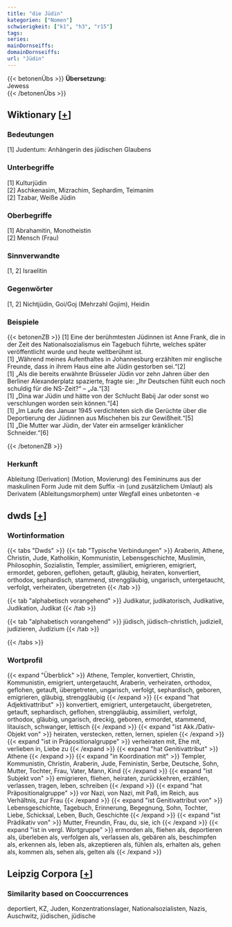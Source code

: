 ```yaml
---
title: "die Jüdin"
kategorien: ["Nomen"]
schwierigkeit: ["k1", "h3", "r15"]
tags:
series:
mainDornseiffs:
domainDornseiffs:
url: "Jüdin"
---
```


{{< betonenÜbs >}}
**Übersetzung:**  
Jewess  
{{< /betonenÜbs >}}

## Wiktionary [[+](https://de.wiktionary.org/wiki/Jüdin)]

### Bedeutungen
[1] Judentum: Anhängerin des jüdischen Glaubens  

### Unterbegriffe
[1] Kulturjüdin  
[2] Aschkenasim, Mizrachim, Sephardim, Teimanim  
[2] Tzabar, Weiße Jüdin  

### Oberbegriffe
[1] Abrahamitin, Monotheistin  
[2] Mensch (Frau)  

### Sinnverwandte
[1, 2] Israelitin  

### Gegenwörter
[1, 2] Nichtjüdin, Goi/Goj (Mehrzahl Gojim), Heidin  

### Beispiele
{{< betonenZB >}}
[1] Eine der berühmtesten Jüdinnen ist Anne Frank, die in der Zeit des Nationalsozialismus ein Tagebuch führte, welches später veröffentlicht wurde und heute weltberühmt ist.  
[1] „Während meines Aufenthaltes in Johannesburg erzählten mir englische Freunde, dass in ihrem Haus eine alte Jüdin gestorben sei.“[2]  
[1] „Als die bereits erwähnte Brüsseler Jüdin vor zehn Jahren über den Berliner Alexanderplatz spazierte, fragte sie: „Ihr Deutschen fühlt euch noch schuldig für die NS-Zeit?“ – „Ja.“[3]  
[1] „Dina war Jüdin und hätte von der Schlucht Babij Jar oder sonst wo verschlungen worden sein können.“[4]  
[1] „Im Laufe des Januar 1945 verdichteten sich die Gerüchte über die Deportierung der Jüdinnen aus Mischehen bis zur Gewißheit.“[5]  
[1] „Die Mutter war Jüdin, der Vater ein armseliger kränklicher Schneider.“[6]  

{{< /betonenZB >}}
### Herkunft
Ableitung (Derivation) (Motion, Movierung) des Femininums aus der maskulinen Form Jude mit dem Suffix -in (und zusätzlichem Umlaut) als Derivatem (Ableitungsmorphem) unter Wegfall eines unbetonten -e  



## dwds [[+](https://www.dwds.de/wb/Jüdin)]

### Wortinformation
{{< tabs "Dwds" >}}
{{< tab "Typische Verbindungen" >}}
Araberin, Athene, Christin, Jude, Katholikin, Kommunistin, Lebensgeschichte, Muslimin, Philosophin, Sozialistin, Templer, assimiliert, emigrieren, emigriert, ermordet, geboren, geflohen, getauft, gläubig, heiraten, konvertiert, orthodox, sephardisch, stammend, strenggläubig, ungarisch, untergetaucht, verfolgt, verheiraten, übergetreten
{{< /tab >}}

{{< tab "alphabetisch vorangehend" >}}
Judikatur, judikatorisch, Judikative, Judikation, Judikat
{{< /tab >}}

{{< tab "alphabetisch vorangehend" >}}
jüdisch, jüdisch-christlich, judiziell, judizieren, Judizium
{{< /tab >}}

{{< /tabs >}}

### Wortprofil
{{< expand "Überblick" >}} Athene, Templer, konvertiert, Christin, Kommunistin, emigriert, untergetaucht, Araberin, verheiraten, orthodox, geflohen, getauft, übergetreten, ungarisch, verfolgt, sephardisch, geboren, emigrieren, gläubig, strenggläubig {{< /expand >}}
{{< expand "hat Adjektivattribut" >}} konvertiert, emigriert, untergetaucht, übergetreten, getauft, sephardisch, geflohen, strenggläubig, assimiliert, verfolgt, orthodox, gläubig, ungarisch, dreckig, geboren, ermordet, stammend, litauisch, schwanger, lettisch {{< /expand >}}
{{< expand "ist Akk./Dativ-Objekt von" >}} heiraten, verstecken, retten, lernen, spielen {{< /expand >}}
{{< expand "ist in Präpositionalgruppe" >}} verheiraten mit, Ehe mit, verlieben in, Liebe zu {{< /expand >}}
{{< expand "hat Genitivattribut" >}} Athene {{< /expand >}}
{{< expand "in Koordination mit" >}} Templer, Kommunistin, Christin, Araberin, Jude, Feministin, Serbe, Deutsche, Sohn, Mutter, Tochter, Frau, Vater, Mann, Kind {{< /expand >}}
{{< expand "ist Subjekt von" >}} emigrieren, fliehen, heiraten, zurückkehren, erzählen, verlassen, tragen, leben, schreiben {{< /expand >}}
{{< expand "hat Präpositionalgruppe" >}} vor Nazi, von Nazi, mit Paß, im Reich, aus Verhältnis, zur Frau {{< /expand >}}
{{< expand "ist Genitivattribut von" >}} Lebensgeschichte, Tagebuch, Erinnerung, Begegnung, Sohn, Tochter, Liebe, Schicksal, Leben, Buch, Geschichte {{< /expand >}}
{{< expand "ist Prädikativ von" >}} Mutter, Freundin, Frau, du, sie, ich {{< /expand >}}
{{< expand "ist in vergl. Wortgruppe" >}} ermorden als, fliehen als, deportieren als, überleben als, verfolgen als, verlassen als, gebären als, beschimpfen als, erkennen als, leben als, akzeptieren als, fühlen als, erhalten als, gehen als, kommen als, sehen als, gelten als {{< /expand >}}

## Leipzig Corpora [[+](https://corpora.uni-leipzig.de/en/res?word=Jüdin&corpusId=deu_newscrawl-public_2018)]


### Similarity based on Cooccurrences
deportiert, KZ, Juden, Konzentrationslager, Nationalsozialisten, Nazis, Auschwitz, jüdischen, jüdische

